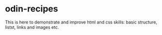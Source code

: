 # odin-recipes
This is here to demonstrate and improve html and css skills: basic structure, listst, links and images etc.